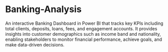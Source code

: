# Banking-Analysis
An interactive Banking Dashboard in Power BI that tracks key KPIs including total clients, deposits, loans, fees, and engagement accounts. It provides insights into customer demographics such as income band and nationality, enabling stakeholders to monitor financial performance, achieve goals, and make data-driven decisions.
